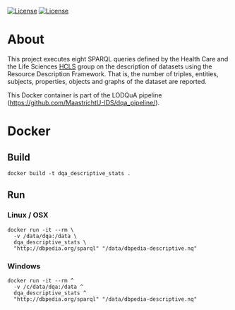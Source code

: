[![License](https://img.shields.io/badge/FAIR-metrics-orange.svg)](http://fairmetrics.org/)
[![License](https://img.shields.io/badge/license-MIT-blue.svg)](https://opensource.org/licenses/MIT)
# About
This project executes eight SPARQL queries defined by the Health Care and the Life Sciences [HCLS](https://www.w3.org/TR/hcls-dataset/#s6_6) group on the description of datasets using the Resource Description Framework. That is, the number of triples, entities, subjects, properties, objects and graphs of the dataset are reported.

This Docker container is part of the LODQuA pipeline (https://github.com/MaastrichtU-IDS/dqa_pipeline/).

# Docker
## Build
```
docker build -t dqa_descriptive_stats .
```
## Run
### Linux / OSX
```
docker run -it --rm \
  -v /data/dqa:/data \
  dqa_descriptive_stats \
  "http://dbpedia.org/sparql" "/data/dbpedia-descriptive.nq"
```
### Windows
```
docker run -it --rm ^
  -v /c/data/dqa:/data ^
  dqa_descriptive_stats ^
  "http://dbpedia.org/sparql" "/data/dbpedia-descriptive.nq"
```
